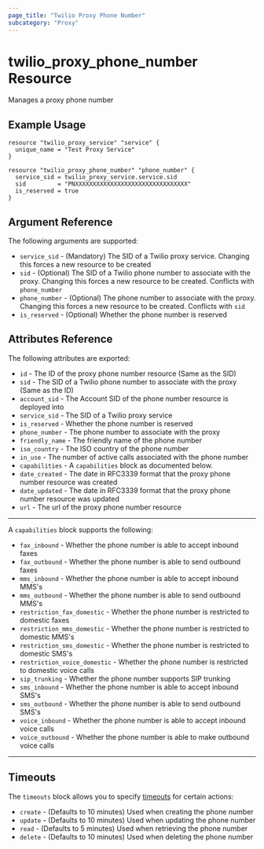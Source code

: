 ```yaml
---
page_title: "Twilio Proxy Phone Number"
subcategory: "Proxy"
---
```


# twilio_proxy_phone_number Resource

Manages a proxy phone number

## Example Usage

```hcl
resource "twilio_proxy_service" "service" {
  unique_name = "Test Proxy Service"
}

resource "twilio_proxy_phone_number" "phone_number" {
  service_sid = twilio_proxy_service.service.sid
  sid         = "PNXXXXXXXXXXXXXXXXXXXXXXXXXXXXXXXX"
  is_reserved = true
}
```

## Argument Reference

The following arguments are supported:

- `service_sid` - (Mandatory) The SID of a Twilio proxy service. Changing this forces a new resource to be created
- `sid` - (Optional) The SID of a Twilio phone number to associate with the proxy. Changing this forces a new resource to be created. Conflicts with `phone_number`
- `phone_number` - (Optional) The phone number to associate with the proxy. Changing this forces a new resource to be created. Conflicts with `sid`
- `is_reserved` - (Optional) Whether the phone number is reserved

## Attributes Reference

The following attributes are exported:

- `id` - The ID of the proxy phone number resource (Same as the SID)
- `sid` - The SID of a Twilio phone number to associate with the proxy (Same as the ID)
- `account_sid` - The Account SID of the phone number resource is deployed into
- `service_sid` - The SID of a Twilio proxy service
- `is_reserved` - Whether the phone number is reserved
- `phone_number` - The phone number to associate with the proxy
- `friendly_name` - The friendly name of the phone number
- `iso_country` - The ISO country of the phone number
- `in_use` - The number of active calls associated with the phone number
- `capabilities` - A `capabilities` block as documented below.
- `date_created` - The date in RFC3339 format that the proxy phone number resource was created
- `date_updated` - The date in RFC3339 format that the proxy phone number resource was updated
- `url` - The url of the proxy phone number resource

---

A `capabilities` block supports the following:

- `fax_inbound` - Whether the phone number is able to accept inbound faxes
- `fax_outbound` -  Whether the phone number is able to send outbound faxes
- `mms_inbound` - Whether the phone number is able to accept inbound MMS's
- `mms_outbound` -  Whether the phone number is able to send outbound MMS's
- `restriction_fax_domestic` - Whether the phone number is restricted to domestic faxes
- `restriction_mms_domestic` - Whether the phone number is restricted to domestic MMS's
- `restriction_sms_domestic` - Whether the phone number is restricted to domestic SMS's
- `restriction_voice_domestic` - Whether the phone number is restricted to domestic voice calls
- `sip_trunking` -  Whether the phone number supports SIP trunking
- `sms_inbound` - Whether the phone number is able to accept inbound SMS's
- `sms_outbound` - Whether the phone number is able to send outbound SMS's
- `voice_inbound` - Whether the phone number is able to accept inbound voice calls
- `voice_outbound` - Whether the phone number is able to make outbound voice calls

---

## Timeouts

The `timeouts` block allows you to specify [timeouts](https://www.terraform.io/docs/configuration/resources.html#timeouts) for certain actions:

- `create` - (Defaults to 10 minutes) Used when creating the phone number
- `update` - (Defaults to 10 minutes) Used when updating the phone number
- `read` - (Defaults to 5 minutes) Used when retrieving the phone number
- `delete` - (Defaults to 10 minutes) Used when deleting the phone number
